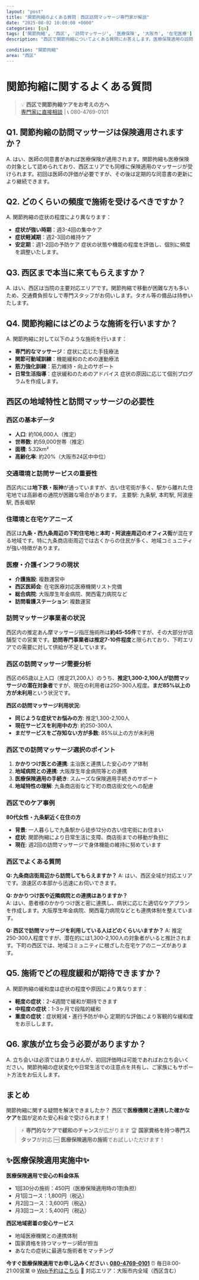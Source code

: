 ```yaml
---
layout: "post"
title: "関節拘縮のよくある質問｜西区訪問マッサージ専門家が解説"
date: "2025-08-02 10:00:00 +0000"
categories: [qa]
tags: ['関節拘縮', '西区', '訪問マッサージ', '医療保険', '大阪市', '在宅医療']
description: "西区で関節拘縮についてよくある質問にお答えします。医療保険適用の訪問マッサージの疑問から症状の基礎知識まで専門家が詳しく解説。"

condition: "関節拘縮"
area: "西区"
---
```



# 関節拘縮に関するよくある質問

> 💡 **西区で関節拘縮ケアをお考えの方へ**  
> [専門家に直接相談](https://peraichi.com/landing_pages/view/himawari-massage/) | 📞 080-4769-0101

## Q1. 関節拘縮の訪問マッサージは保険適用されますか？
A. はい、医師の同意書があれば医療保険が適用されます。関節拘縮も医療保険の対象として認められており、西区エリアでも同様に保険適用のマッサージが受けられます。初回は医師の評価が必要ですが、その後は定期的な同意書の更新により継続できます。

## Q2. どのくらいの頻度で施術を受けるべきですか？
A. 関節拘縮の症状の程度により異なります：
- **症状が強い時期**：週3-4回の集中ケア
- **症状軽減期**：週2-3回の維持ケア
- **安定期**：週1-2回の予防ケア
症状の状態や機能の程度を評価し、個別に頻度を調整いたします。

## Q3. 西区まで本当に来てもらえますか？
A. はい、西区は当院の主要対応エリアです。関節拘縮で移動が困難な方も多いため、交通費負担なしで専門スタッフがお伺いします。タオル等の備品は持参いたします。

## Q4. 関節拘縮にはどのような施術を行いますか？
A. 関節拘縮に対して以下のような施術を行います：
- **専門的なマッサージ**：症状に応じた手技療法
- **関節可動域訓練**：機能緩和のための運動療法
- **筋力強化訓練**：筋力維持・向上のサポート
- **日常生活指導**：症状緩和のためのアドバイス
症状の原因に応じて個別プログラムを作成します。

## 西区の地域特性と訪問マッサージの必要性

### 西区の基本データ
- **人口**: 約106,000人（推定）
- **世帯数**: 約59,000世帯（推定）
- **面積**: 5.32km²
- **高齢化率**: 約20%（大阪市24区中中位）

### 交通環境と訪問サービスの重要性
西区内には**地下鉄・阪神**が通っていますが、古い住宅街が多く、駅から離れた住宅地では高齢者の通院が困難な場合があります。
主要駅: 九条駅, 本町駅, 阿波座駅, 西長堀駅

### 住環境と在宅ケアニーズ
西区は**九条・西九条周辺の下町住宅地**と**本町・阿波座周辺のオフィス街**が混在する地域です。特に九条商店街周辺では古くからの住民が多く、地域コミュニティが強い特徴があります。

### 医療・介護インフラの現状
- **介護施設**: 複数運営中
- **西区医師会**: 在宅医療対応医療機関リスト完備
- **総合病院**: 大阪厚生年金病院、関西電力病院など
- **訪問看護ステーション**: 複数運営

### 訪問マッサージ事業者の状況
西区内の推定あん摩マッサージ指圧施術所は**約45-55件**ですが、その大部分が店舗型での営業です。**訪問専門事業者は推定7-10件程度**と限られており、下町エリアでの需要に対して供給が不足しています。

### 西区の訪問マッサージ需要分析
西区の65歳以上人口（推定21,200人）のうち、**推定1,300-2,100人が訪問マッサージの潜在対象者**ですが、現在の利用者は250-300人程度。**まだ85%以上の方が未利用**という状況です。

**西区の訪問マッサージ利用状況:**
- **同じような症状でお悩みの方**: 推定1,300-2,100人
- **現在サービスを利用中の方**: 約250-300人  
- **まだサービスをご存知ない方が多数**: 85%以上の方が未利用

### 西区での訪問マッサージ選択のポイント
1. **かかりつけ医との連携**: 主治医と連携した安心のケア体制
2. **地域病院との連携**: 大阪厚生年金病院等との連携
3. **医療保険適用の手続き**: スムーズな保険適用手続きのサポート
4. **地域特性の理解**: 九条商店街など下町の商店街文化への配慮

### 西区でのケア事例
**80代女性・九条駅近く在住の方**
- **背景**: 一人暮らしで九条駅から徒歩12分の古い住宅街にお住まい
- **症状**: 関節拘縮により日常生活に支障、商店街までの移動が負担に
- **現在**: 週2回の訪問マッサージで身体機能の維持に努めています

### 西区でよくある質問
**Q: 九条商店街周辺から訪問してもらえますか？**
A: はい、西区全域が対応エリアです。浪速区の本部から迅速にお伺いできます。

**Q: かかりつけ医や近隣病院との連携はありますか？**  
A: はい、患者様のかかりつけ医と密に連携し、病状に応じた適切なケアプランを作成します。大阪厚生年金病院、関西電力病院などとも連携体制を整えています。

**Q: 西区で訪問マッサージを利用している人はどのくらいいますか？**
A: 推定250-300人程度ですが、潜在的には1,300-2,100人の対象者がいると推計されます。下町の西区では、地域コミュニティに根ざした在宅ケアのニーズがあります。

## Q5. 施術でどの程度緩和が期待できますか？
A. 関節拘縮の緩和度は症状の程度や原因により異なります：
- **軽度の症状**：2-4週間で緩和が期待できます
- **中程度の症状**：1-3ヶ月で段階的緩和
- **重度の症状**：症状軽減・進行予防が中心
定期的な評価により客観的な緩和度をお示しします。

## Q6. 家族が立ち会う必要がありますか？
A. 立ち会いは必須ではありませんが、初回評価時は可能であればお立ち会いください。関節拘縮の症状変化や日常生活での注意点を共有し、ご家族にもサポート方法をお伝えします。

## まとめ
関節拘縮に関する疑問を解決できましたか？
西区で**医療機関と連携した確かなケア**を国が定めた安心料金で受けられます！

> ⚡ **専門的なケアで緩和のチャンス**が広がります
> 🏆 **国家資格を持つ専門スタッフ**が対応
> 🆓 **医療保険適用の施術**でお試しいただけます！

## ✨医療保険適用実施中✨

**医療保険適用で安心の料金体系**
- 1回30分の施術：450円（医療保険適用時の1割負担）
- 月1回コース：1,800円（税込）
- 月2回コース：3,600円（税込）
- 月3回コース：5,400円（税込）

**西区地域密着の安心サービス**
- 地域医療機関との連携体制
- 国家資格を持つマッサージ師が担当
- あなたの症状に最適な施術者をマッチング

**今すぐ医療保険適用でお申し込みください**
📞 **[080-4769-0101](tel:080-4769-0101)**
⏰ 毎日8:00-21:00営業
🌐 [Web予約はこちら](https://peraichi.com/landing_pages/view/himawari-massage/)
📍 対応エリア：大阪市内全域（西区含む）
